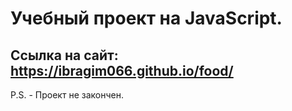 # Учебный проект на JavaScript.
## Ссылка на сайт: https://ibragim066.github.io/food/

P.S. - Проект не закончен.